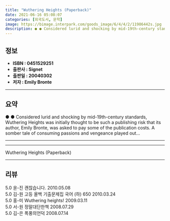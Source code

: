 ```yaml
---
title: "Wuthering Heights (Paperback)"
date: 2021-06-16 05:08:07
categories: [외국도서, 문학]
image: https://bimage.interpark.com/goods_image/6/4/4/2/11986442s.jpg
description: ● ● Considered lurid and shocking by mid-19th-century standards, Wuthering Heights was initially thought to be such a publishing risk that its author, Emily B
---
```


## **정보**

- **ISBN : 0451529251**
- **출판사 : Signet**
- **출판일 : 20040302**
- **저자 : Emily Bronte**

------



## **요약**

●  ●  Considered lurid and shocking by mid-19th-century standards, Wuthering Heights was initially thought to be such a publishing risk that its author, Emily Bronte, was asked to pay some of the publication costs. A somber tale of consuming passions and vengeance played out... 

------



------


Wuthering Heights (Paperback) 

------


## **리뷰** 

5.0 윤-진 괜찮습니다. 2010.05.08 <br/>5.0 김-원 고등 올백 기출문제집 국어 (하) 650  2010.03.24 <br/>5.0 홍-미 Wuthering heights! 2009.03.11 <br/>5.0 서-원 정말대단한책 2008.07.29 <br/>5.0 김-은 폭풍의언덕 2008.07.14 <br/>